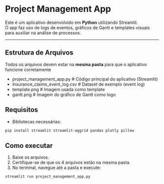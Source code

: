 # Project Management App

Este é um aplicativo desenvolvido em **Python** utilizando Streamlit.  
O app faz uso de logs de eventos, gráficos de Gantt e templates visuais para auxiliar na análise de processos.

---

## Estrutura de Arquivos

Todos os arquivos devem estar na **mesma pasta** para que o aplicativo funcione corretamente
- project_management_app.py # Código principal do aplicativo (Streamlit)
- Insurance_claims_event_log.csv # Dataset de exemplo (event log)
- template.png # Imagem usada como template
- gantt.png # Imagem do gráfico de Gantt como logo

## Requisitos

- Bibliotecas necessárias:
```bash
pip install streamlit streamlit-aggrid pandas plotly pillow

```

## Como executar
1. Baixe os arquivos.
2. Certifique-se de que os 4 arquivos estão na mesma pasta.
3. No terminal, navegue até a pasta e execute:
```bash
streamlit run project_management_app.py

```
